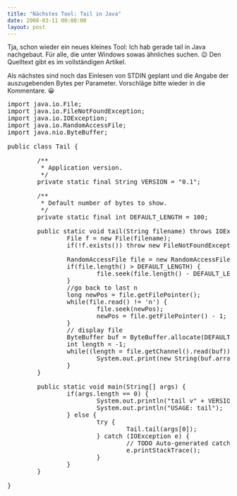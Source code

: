 ```yaml
---
title: "Nächstes Tool: Tail in Java"
date: 2008-03-11 00:00:00
layout: post
---
```

Tja, schon wieder ein neues kleines Tool: Ich hab gerade tail in Java nachgebaut.
Für alle, die unter Windows sowas ähnliches suchen. 😉 Den Quelltext gibt es im
vollständigen Artikel.

Als nächstes sind noch das Einlesen von STDIN geplant und die Angabe der
auszugebenden Bytes per Parameter. Vorschläge bitte wieder in die Kommentare. 😀

<!--more-->

<pre class="brush: java">
import java.io.File;
import java.io.FileNotFoundException;
import java.io.IOException;
import java.io.RandomAccessFile;
import java.nio.ByteBuffer;

public class Tail {

        /**
         * Application version.
         */
        private static final String VERSION = "0.1";

        /**
         * Default number of bytes to show.
         */
        private static final int DEFAULT_LENGTH = 100;

        public static void tail(String filename) throws IOException {
                File f = new File(filename);
                if(!f.exists()) throw new FileNotFoundException();

                RandomAccessFile file = new RandomAccessFile(f);
                if(file.length() > DEFAULT_LENGTH) {
                        file.seek(file.length() - DEFAULT_LENGTH);
                }
                //go back to last n
                long newPos = file.getFilePointer();
                while(file.read() != 'n') {
                        file.seek(newPos);
                        newPos = file.getFilePointer() - 1;
                }
                // display file
                ByteBuffer buf = ByteBuffer.allocate(DEFAULT_LENGTH * 2);
                int length = -1;
                while((length = file.getChannel().read(buf)) != -1) {
                        System.out.print(new String(buf.array()).trim());
                }
        }

        public static void main(String[] args) {
                if(args.length == 0) {
                        System.out.println("tail v" + VERSION);
                        System.out.println("USAGE: tail");
                } else {
                        try {
                                Tail.tail(args[0]);
                        } catch (IOException e) {
                                // TODO Auto-generated catch block
                                e.printStackTrace();
                        }
                }
        }

}
</pre>
